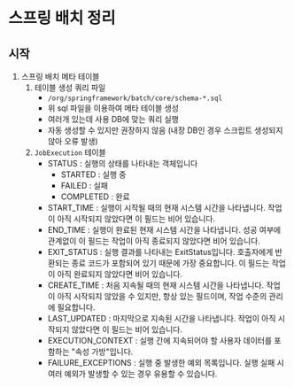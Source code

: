 # 스프링 배치 정리

## 시작

1. 스프링 배치 메타 테이블
    1. 테이블 생성 쿼리 파일
        - `/org/springframework/batch/core/schema-*.sql`
        - 위 sql 파일을 이용하여 메타 테이블 생성
        - 여러개 있는데 사용 DB에 맞는 쿼리 실행
        - 자동 생성할 수 있지만 권장하지 않음
          (내장 DB인 경우 스크립트 생성되지 않아 오류 발생)
    2. `JobExecution` 테이블
        - STATUS : 실행의 상태를 나타내는 객체입니다
            - STARTED : 실행 중
            - FAILED : 실패
            - COMPLETED : 완료
        - START_TIME : 실행이 시작될 때의 현재 시스템 시간을 나타냅니다. 작업이 아직 시작되지 않았다면 이 필드는 비어 있습니다.
        - END_TIME : 실행이 완료된 현재 시스템 시간을 나타냅니다. 성공 여부에 관계없이 이 필드는 작업이 아직 종료되지 않았다면 비어 있습니다.
        - EXIT_STATUS : 실행 결과를 나타내는 ExitStatus입니다. 호출자에게 반환되는 종료 코드가 포함되어 있기 때문에 가장 중요합니다. 이 필드는 작업이 아직 완료되지 않았다면 비어 있습니다.
        - CREATE_TIME : 처음 지속될 때의 현재 시스템 시간을 나타냅니다. 작업이 아직 시작되지 않았을 수 있지만, 항상 있는 필드이며, 작업 수준의 관리에 필요합니다.
        - LAST_UPDATED : 마지막으로 지속된 시간을 나타냅니다. 작업이 아직 시작되지 않았다면 이 필드는 비어 있습니다.
        - EXECUTION_CONTEXT : 실행 간에 지속되어야 할 사용자 데이터를 포함하는 "속성 가방"입니다.
        - FAILURE_EXCEPTIONS : 실행 중 발생한 예외 목록입니다. 실행 실패 시 여러 예외가 발생할 수 있는 경우 유용할 수 있습니다.


